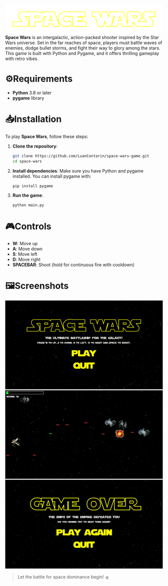![Space Wars Logo](assets/images/logo.png)
**Space Wars** is an intergalactic, action-packed shooter inspired by the Star Wars universe. Set in the far reaches of space, players must battle waves of enemies, dodge bullet storms, and fight their way to glory among the stars. This game is built with Python and Pygame, and it offers thrilling gameplay with retro vibes.

# ⚙️Requirements
- **Python** 3.8 or later
- **pygame** library

# 📥Installation
To play **Space Wars**, follow these steps:

1. **Clone the repository**:
   ```bash
   git clone https://github.com/LuanContarin/space-wars-game.git
   cd space-wars
   ```
2. **Install dependencies**: Make sure you have Python and pygame installed. You can install pygame with:
    ```bash
    pip install pygame
    ```
3. **Run the game**:
    ```bash
    python main.py
    ```

# 🎮Controls
- **W**: Move up
- **A**: Move down
- **S**: Move left
- **D**: Move right
- **SPACEBAR**: Shoot (hold for continuous fire with cooldown)

# 🖼️Screenshots
![Screenshot_1](screenshots/preview_1.png)
![Screenshot_2](screenshots/preview_2.png)
![Screenshot_3](screenshots/preview_3.png)

> Let the battle for space dominance begin! 🛸
